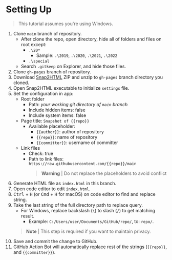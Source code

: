 <!-- markdownlint-disable MD033 -->

# Setting Up

> This tutorial assumes you're using Windows.

1. Clone `main` branch of repository.
   * After clone the repo, open directory, hide all of folders and files on root except:
     * `.\20*`
       * Sample: `.\2019`, `.\2020`, `.\2021`, `.\2022`
     * `.\special`
   * Search `.gitkeep` on Explorer, and hide those files.
2. Clone `gh-pages` branch of repository.
3. Download [Snap2HTML](https://rlvision.com/snap2html/about.php) ZIP and unzip to `gh-pages` branch directory you cloned.
4. Open Snap2HTML executable to initialize `settings` file.
5. Set the configuration in app:
   * Root folder
     * Path: *your working git directory of `main` branch*
     * Include hidden items: false
     * Include system items: false
   * Page title: `Snapshot of {{repo}}`
     * Available placeholder:
       * `{{author}}`: author of repository
       * `{{repo}}`: name of repository
       * `{{committer}}`: username of committer
   * Link files
     * Check: true
     * Path to link files: `https://raw.githubusercontent.com/{{repo}}/main`
       > **Warning** |
       > Do not replace the placeholders to avoid conflict
6. Generate HTML file as `index.html` in this branch.
7. Open code editor to edit `index.html`.
8. <kbd>Ctrl</kbd> + <kbd>H</kbd> (or <kbd>Cmd</kbd> + <kbd>H</kbd> for macOS) on code editor to find and replace string.
9. Take the last string of the full directory path to replace query.
   * For Windows, replace backslash (`\`) to slash (`/`) to get matching result.
     * Example: `C:/Users/user/Documents/GitHub/repo/`, to: `repo/`.
   > **Note** |
   > This step is required if you want to maintain privacy.
10. Save and commit the change to GitHub.
11. GitHub Action Bot will automatically replace rest of the strings (`{{repo}}`, and `{{committer}}`).
